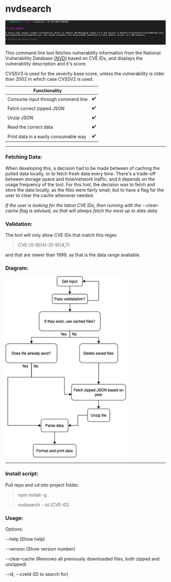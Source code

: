 # nvdsearch

![tool screenshot](/images/screenshot.png)

This command line tool fetches vulnerability information from the National Vulnerability
Database [(NVD)](https://nvd.nist.gov/vuln/data-feeds#JSON_FEED) based on CVE IDs, and displays the vulnerability description and it's score.

CVSSV3 is used for the severity base score, unless the vulnerability is older than 2002 in which case CVSSV2 is used.


| Functionality                         |   |
|---------------------------------------|---|
| Consume input through command line    | ✔️ |
| Fetch correct zipped JSON             | ✔️ |
| Unzip JSON                            | ✔️ |
| Read the correct data                 | ✔️ |
| Print data in a easily consumable way | ✔️ |
---------------------------------------

### Fetching Data:

When developing this, a decision had to be made between of caching the pulled data locally, or to fetch fresh data every time. There's a trade-off between storage space and time/network traffic, and it depends on the usage frequency of the tool. For this tool, the decision was to fetch and store the data locally, as the files were fairly small, but to have a flag for the user to clear the cache whenever needed. 

*If the user is looking for the latest CVE IDs, then running with the --clear-cache flag is advised, as that will always fetch the most up to date data.*

### Validation:

The tool will only allow CVE IDs that match this regex
> CVE-[0-9]{4}-[0-9]{4,7}

and that are newer than 1999, as that is the data range avaliable.

### Diagram:

![Flow](/images/diagram.png)

--------------------

### Install script:
Pull repo and cd into project folder.

>npm install -g .

>nvdsearch --id [CVE-ID]

### Usage:


Options:
  
  --help  (Show help)
  
  --version      (Show version number)                                   
  
  --clear-cache  (Removes all previously downloaded files, both zipped and unzipped)                                      

  --id, --cveId  (ID to search for)

